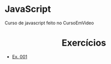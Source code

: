 # JavaScript
 Curso de javascript feito no CursoEmVideo

<h1 style="text-align: center;">Exercícios</h1>

<ul>
<li><a href="https://hendrickreis.github.io/JavaScript/aula004/ex001.html" target="_self">Ex. 001</a></li>
</ul>
